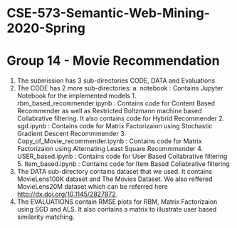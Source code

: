 # CSE-573-Semantic-Web-Mining-2020-Spring
# Group 14 - Movie Recommendation

1. The submission has 3 sub-directories CODE, DATA and Evaluations
2. The CODE has 2 more sub-directories:
    a. notebook : Contains Jupyter Notebook for the implemented models
                  1. rbm_based_recommender.ipynb : Contains code for Content Based Recommender as well as Restricted Boltzmann machine      based Collabrative filtering. It also contains code for Hybrid Recommender
                  2. sgd.ipynb : Contains code for Matrix Factorizaion using Stochastic Gradient Descent Recommmender
                  3. Copy_of_Movie_recommender.ipynb : Contains code for Matrix Factorizaion using Alternating Least Square Recommmender
                  4. USER_based.ipynb : Contains code for User Based Collabrative filtering
                  5. Item_based.ipynb : Contains code for Item Based Collabrative filtering
3. The DATA sub-directory contains dataset that we used. It contains MovieLens100K dataset and The Movies Dataset. We also reffered MovieLens20M dataset which can be referred here http://dx.doi.org/10.1145/2827872.
4. The EVALUATIONS contain RMSE plots for RBM, Matrix Factorizaion using SGD and ALS. It also contains a matrix to illustrate user based similarity matching.

